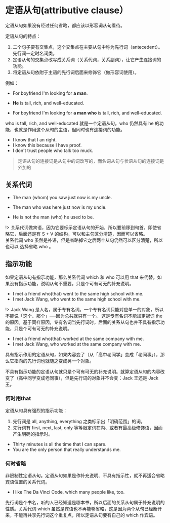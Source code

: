 # 定语从句(attributive clause）

定语从句如果没有经过任何省略，都应该以形容词从句看待。

定语从句的特点：

1. 二个句子要有交集点，这个交集点在主要从句中称为先行词（antecedent）。先行词一定时名词类。
2. 定语从句的交集点改写成关系词（关系代词，关系副词），让它产生连接词的功能。
3. 将定语从句依附于主语的先行词后面来修饰它（做形容词使用）。

例如：

- For boyfriend I'm looking for **a man**.

- **He** is tall, rich, and well-educated.
- For boyfriend I'm looking for **a man who** is tall, rich, and well-educated.

who is tall, rich, and well-educated 就是一个定语从句。who 仍然具有 he 的功能，也就是作用这个从句的主语，但同时也有连接词的功能。

- I know that I an right.
- I know this because I have proof.
- I don't trust people who talk too muck.

> 定语从句的连接词是从句中的词改写的，而名词从句与状语从句的连接词是外加的



## 关系代词

- The man (whom) you saw just now is my uncle. 
- The man who was here just now is my uncle.

- He is not the man (who) he used to be.

!> 关系代词做宾语，因为它要标示定语从句的开始，所以要前移到句首。即使省略它，后面还是有 S + V 的结构，可以和主句区分清楚，因而可以省略。  
关系代词 who 虽然是补语，但是省略掉它之后两个从句仍然可以区分清楚，所以也可以 选择省略 who 。

## 指示功能

如果定语从句有指示功能，那么关系代词 which 和 who 可以用 that 来代替。如果没有指示功能，说明从句不重要，只是个可有可无的补充说明。

- I met a friend who(that) went to the same high school with me.
- I met Jack Wang, who went to the same high school with me.

!> Jack Wang 是人名，属于专有名词。一个专有名词只能对应单一的对象，所以不能说「这个、那个」──因为总共就只有一个。 这是专有名词不能加定冠词 the 的原因。基于同样原因，专有名词当先行词时，后面的关系从句也并不具有指示功能，只是个可有可无的补充说明。

- I met a friend who(that) worked at the same company with me.
- I met Jack Wang, who worked at the same company with me.

具有指示作用的定语从句，如果内容变了（从「高中老同学」变成「老同事」），那么它指向的先行词也就随之变成另一个对象。

不具有指示功能的定语从句就只是个可有可无的补充说明。就算定语从句的内容改变了（高中同学变成老同事），但是先行词的对象并不会变：Jack 王还是 Jack 王。

### 何时用that

定语从句具有强烈的指示功能：

1. 先行词是 all, anything, everything 之类标示出「明确范围」的词。
2. 先行词有 first, next, last, only 等等限定词在内、或者有最高级修饰语，因而产生明确的指示时。



- Thirty minutes is all the time that I can spare.
- You are the only person that really understands me.



### 何时省略

非限制性定语从句。定语从句如果是作补充说明、不具有指示性，就不再适合省略宾语位置的关系代词。

- I like The Da Vinci Code, which many people like, too.

先行词是个书名，听的人已经知道是哪本书，所以后面的关系从句属于补充说明的性质。关系代词 which 虽然是宾语也不再能够省略，这是因为两个从句已经断开来，不能再共享先行词这个重复点，所以定语从句要有自己的 which 作宾语。